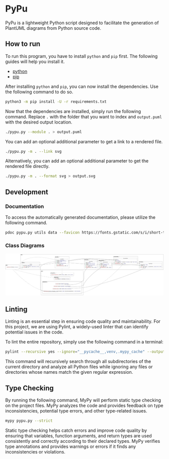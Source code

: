 # PyPu

PyPu is a lightweight Python script designed to facilitate the generation of PlantUML 
diagrams from Python source code.

## How to run

To run this program, you have to install `python` and `pip` first.
The following guides will help you install it.

- [python](https://wiki.python.org/moin/BeginnersGuide/Download)
- [pip](https://pip.pypa.io/en/stable/installation/)

After installing `python` and `pip`, you can now install the dependencies.
Use the following command to do so.

```bash
python3 -m pip install -U -r requirements.txt
```

Now that the dependencies are installed, simply run the following command. Replace `.`
with the folder that you want to index and `output.puml` with the desired output location.

```bash
./pypu.py --module . > output.puml
```

You can add an optional additional parameter to get a link to a rendered file.

```bash
./pypu.py -m . --link svg
```

Alternatively, you can add an optional additional parameter to get the rendered file directly.

```bash
./pypu.py -m . --format svg > output.svg
```

## Development

### Documentation

To access the automatically generated documentation, please utilize the
following command.

```bash
pdoc pypu.py utils data --favicon https://fonts.gstatic.com/s/i/short-term/release/materialsymbolsoutlined/code/default/48px.svg --logo https://fonts.gstatic.com/s/i/short-term/release/materialsymbolsoutlined/code/default/48px.svg
```

### Class Diagrams

![Diagram](example.svg?raw=true)

## Linting

Linting is an essential step in ensuring code quality and maintainability. For
this project, we are using Pylint, a widely-used linter that can identify
potential issues in the code.

To lint the entire repository, simply use the following command in a terminal:

```bash
pylint --recursive yes --ignore="__pycache__,venv,.mypy_cache" --output-format=colorized .
```

This command will recursively search through all subdirectories of the current
directory and analyze all Python files while ignoring any files or directories
whose names match the given regular expression.

## Type Checking

By running the following command, MyPy will perform static type checking on the
project files. MyPy analyzes the code and provides feedback on type
inconsistencies, potential type errors, and other type-related issues.

```bash
mypy pypu.py --strict
```

Static type checking helps catch errors and improve code quality by ensuring
that variables, function arguments, and return types are used consistently and
correctly according to their declared types. MyPy verifies type annotations and
provides warnings or errors if it finds any inconsistencies or violations.